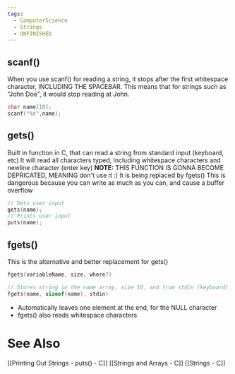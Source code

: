 ```yaml
---
tags:
  - ComputerScience
  - Strings
  - UNFINISHED
---
```


## scanf()
When you use scanf() for reading a string, it stops after the first whitespace character, INCLUDING THE SPACEBAR.
This means that for strings such as "John Doe", it would stop reading at John.
```c showlinenumbers
char name[10];
scanf("%s",name);
```

## gets()
Built in function in C, that can read a string from standard input (keyboard, etc)
It will read all characters typed, including whitespace characters and newline character (enter key)
**NOTE:** THIS FUNCTION IS GONNA BECOME DEPRICATED, MEANING don't use it :)
It is being replaced by fgets()
This is dangerous because you can write as much as you can, and cause a buffer overflow
```c showlinenumbers
// Gets user input
gets(name);
// Prints user input
puts(name);
```

## fgets()
This is the alternative and better replacement for gets()
```c showlinenumbers
fgets(variableName, size, where?)
```
```c showlinenumbers
// Stores string in the name array, size 10, and from stdin (keyboard)
fgets(name, sizeof(name), stdin)
```
- Automatically leaves one element at the end, for the NULL character
- fgets() also reads whitespace characters

# See Also
[[Printing Out Strings - puts() - C]]
[[Strings and Arrays - C]]
[[Strings - C]]
